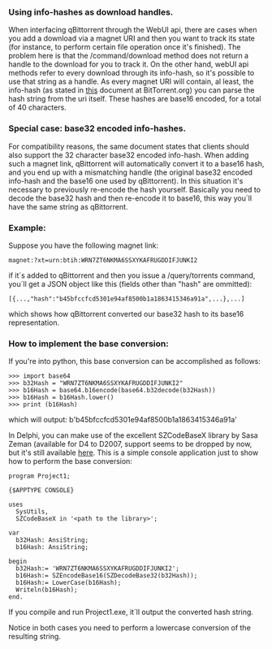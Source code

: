 ### Using info-hashes as download handles.

When interfacing qBittorrent through the WebUI api, there are cases when you add a download via a magnet URI and then you want to track its state (for instance, to perform certain file operation once it's finished). The problem here is that the /command/download method does not return a handle to the download for you to track it. On the other hand, webUI api methods refer to every download through its info-hash, so it's possible to use that string as a handle. As every magnet URI will contain, al least, the info-hash (as stated in [this](http://www.bittorrent.org/beps/bep_0009.html) document at BitTorrent.org) you can parse the hash string from the uri itself. These hashes are base16 encoded, for a total of 40 characters.

### Special case: base32 encoded info-hashes.

For compatibility reasons, the same document states that clients should also support the 32 character base32 encoded info-hash. When adding such a magnet link, qBittorrent will automatically convert it to a base16 hash, and you end up with a mismatching handle (the original base32 encoded info-hash and the base16 one used by qBittorrent). In this situation it's necessary to previously re-encode the hash yourself. Basically you need to decode the base32 hash and then re-encode it to base16, this way you´ll have the same string as qBittorrent.

### Example:
Suppose you have the following magnet link:

    magnet:?xt=urn:btih:WRN7ZT6NKMA6SSXYKAFRUGDDIFJUNKI2

if it´s added to qBittorrent and then you issue a /query/torrents command, you´ll get a JSON object like this (fields other than "hash" are ommitted):

    [{...,"hash":"b45bfccfcd5301e94af8500b1a1863415346a91a",...},...]

which shows how qBittorrent converted our base32 hash to its base16 representation.

### How to implement the base conversion:

If you're into python, this base conversion can be accomplished as follows:

    >>> import base64
    >>> b32Hash = "WRN7ZT6NKMA6SSXYKAFRUGDDIFJUNKI2"
    >>> b16Hash = base64.b16encode(base64.b32decode(b32Hash))
    >>> b16Hash = b16Hash.lower()
    >>> print (b16Hash)

which will output: b'b45bfccfcd5301e94af8500b1a1863415346a91a'

In Delphi, you can make use of the excellent SZCodeBaseX library by Sasa Zeman (available for D4 to D2007, support seems to be dropped by now, but it's still available [here](http://www.torry.net/vcl/internet/coding/SZCodeBaseX.zip). This is a simple console application just to show how to perform the base conversion:

    program Project1;

    {$APPTYPE CONSOLE}

    uses
      SysUtils,
      SZCodeBaseX in '<path to the library>';

    var
      b32Hash: AnsiString;
      b16Hash: AnsiString;

    begin
      b32Hash:= 'WRN7ZT6NKMA6SSXYKAFRUGDDIFJUNKI2';
      b16Hash:= SZEncodeBase16(SZDecodeBase32(b32Hash));
      b16Hash:= LowerCase(b16Hash);
      Writeln(b16Hash);
    end.

If you compile and run Project1.exe, it´ll output the converted hash string.

Notice in both cases you need to perform a lowercase conversion of the resulting string.
